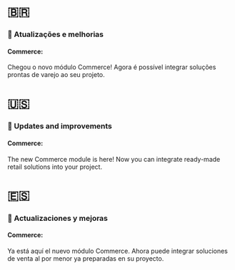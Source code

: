 # :brazil:

### :rocket: Atualizações e melhorias

#### Commerce:

Chegou o novo módulo Commerce! Agora é possível integrar soluções prontas de varejo ao seu projeto.


# :us:

### :rocket: Updates and improvements

#### Commerce:

The new Commerce module is here! Now you can integrate ready-made retail solutions into your project.


# :es:

### :rocket: Actualizaciones y mejoras

#### Commerce:

Ya está aquí el nuevo módulo Commerce. Ahora puede integrar soluciones de venta al por menor ya preparadas en su proyecto.
